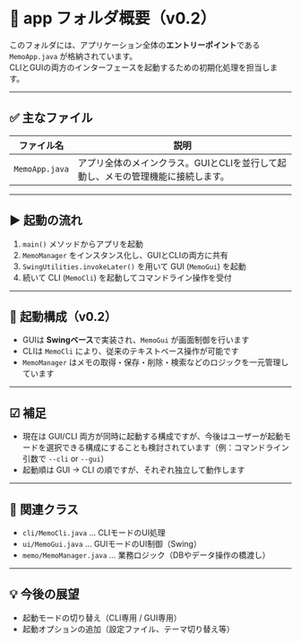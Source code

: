 # 📁 app フォルダ概要（v0.2）

このフォルダには、アプリケーション全体の**エントリーポイント**である `MemoApp.java` が格納されています。  
CLIとGUIの両方のインターフェースを起動するための初期化処理を担当します。

---

## ✅ 主なファイル

| ファイル名      | 説明 |
|----------------|------|
| `MemoApp.java` | アプリ全体のメインクラス。GUIとCLIを並行して起動し、メモの管理機能に接続します。 |

---

## ▶ 起動の流れ

1. `main()` メソッドからアプリを起動
2. `MemoManager` をインスタンス化し、GUIとCLIの両方に共有
3. `SwingUtilities.invokeLater()` を用いて GUI (`MemoGui`) を起動
4. 続いて CLI (`MemoCli`) を起動してコマンドライン操作を受付

---

## 🧭 起動構成（v0.2）

- GUIは **Swingベース**で実装され、`MemoGui` が画面制御を行います
- CLIは `MemoCli` により、従来のテキストベース操作が可能です
- `MemoManager` はメモの取得・保存・削除・検索などのロジックを一元管理しています

---

## ☑ 補足

- 現在は GUI/CLI 両方が同時に起動する構成ですが、今後はユーザーが起動モードを選択できる構成にすることも検討されています（例：コマンドライン引数で `--cli` or `--gui`）
- 起動順は GUI → CLI の順ですが、それぞれ独立して動作します

---

## 🔗 関連クラス

- `cli/MemoCli.java` … CLIモードのUI処理
- `ui/MemoGui.java` … GUIモードのUI制御（Swing）
- `memo/MemoManager.java` … 業務ロジック（DBやデータ操作の橋渡し）

---

## 💡 今後の展望

- 起動モードの切り替え（CLI専用 / GUI専用）
- 起動オプションの追加（設定ファイル、テーマ切り替え等）
  